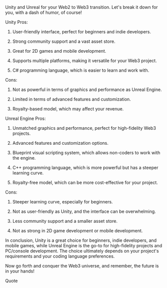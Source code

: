 Unity and Unreal for your Web2 to Web3 transition. Let's break it down for you, with a dash of humor, of course!

Unity Pros:

1. User-friendly interface, perfect for beginners and indie developers.
    
2. Strong community support and a vast asset store.
    
3. Great for 2D games and mobile development.
    
4. Supports multiple platforms, making it versatile for your Web3 project.
    
5. C# programming language, which is easier to learn and work with.
    

  

Cons:

1. Not as powerful in terms of graphics and performance as Unreal Engine.
    
2. Limited in terms of advanced features and customization.
    
3. Royalty-based model, which may affect your revenue.
    

  

Unreal Engine Pros:

1. Unmatched graphics and performance, perfect for high-fidelity Web3 projects.
    
2. Advanced features and customization options.
    
3. Blueprint visual scripting system, which allows non-coders to work with the engine.
    
4. C++ programming language, which is more powerful but has a steeper learning curve.
    
5. Royalty-free model, which can be more cost-effective for your project.
    

  

Cons:

1. Steeper learning curve, especially for beginners.
    
2. Not as user-friendly as Unity, and the interface can be overwhelming.
    
3. Less community support and a smaller asset store.
    
4. Not as strong in 2D game development or mobile development.
    

  

In conclusion, Unity is a great choice for beginners, indie developers, and mobile games, while Unreal Engine is the go-to for high-fidelity projects and PC/console development. The choice ultimately depends on your project's requirements and your coding language preferences.

  

Now go forth and conquer the Web3 universe, and remember, the future is in your hands!

Quote